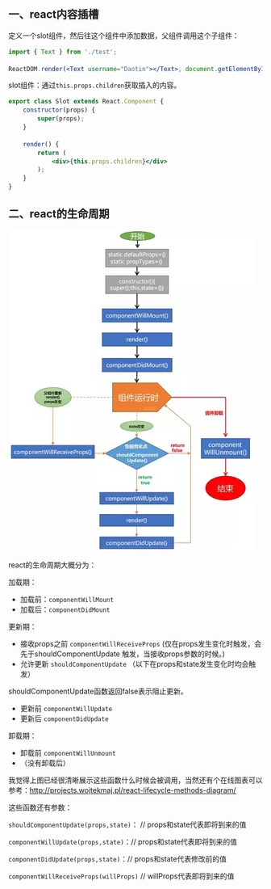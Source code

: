 ## 一、react内容插槽

定义一个slot组件，然后往这个组件中添加数据，父组件调用这个子组件：

```jsx
import { Text } from './test';

ReactDOM.render(<Text username="Daotin"></Text>, document.getElementById('app'));
```

slot组件：通过`this.props.children`获取插入的内容。

```jsx
export class Slot extends React.Component {
    constructor(props) {
        super(props);
    }

    render() {
        return (
            <div>{this.props.children}</div>
        );
    }
}
```



## 二、react的生命周期

![](img/1.webp)





react的生命周期大概分为：

加载期：

- 加载前：`componentWillMount`
- 加载后：`componentDidMount`



更新期：

- 接收props之前 `componentWillReceiveProps`  (仅在props发生变化时触发，会先于shouldComponentUpdate 触发，当接收props参数的时候。)
- 允许更新 `shouldComponentUpdate`  （以下在props和state发生变化时均会触发）

shouldComponentUpdate函数返回false表示阻止更新。

- 更新前 `componentWillUpdate`
- 更新后  `componentDidUpdate`



卸载期：

- 卸载前 `componentWillUnmount`
- （没有卸载后）



我觉得上图已经很清晰展示这些函数什么时候会被调用，当然还有个在线图表可以参考：http://projects.wojtekmaj.pl/react-lifecycle-methods-diagram/



这些函数还有参数：

`shouldComponentUpdate(props,state)`： // props和state代表即将到来的值

`componentWillUpdate(props,state)`：// props和state代表即将到来的值

`componentDidUpdate(props,state)`：// props和state代表修改前的值

`componentWillReceiveProps(willProps)` // willProps代表即将到来的值